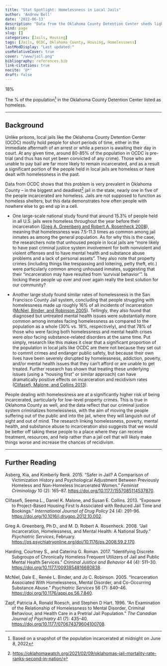 ```yaml
---
title: "Stat Spotlight: Homelessness in Local Jails"
author: 'Andrew Bell'
date: '2022-06-13'
description: "Data from the Oklahoma County Detention Center sheds light on the issue of homelessness among incarcerated people in Oklahoma."
kind: page
slug: []
categories: [Jails, Housing]
tags: [Jails, OCDC, Oklahoma County, Housing, Homelessness]
lastModDisplay: "Last updated:"
useRelativeCover: true
cover: "/www/jail.png"
bibliography: references.bib
link-citations: true
nocite: '@*'
draft: false
---
```


<p class="stat-highlight">
18%
</p>
<!-- Caption -->

The % of the population[^1] in the Oklahoma County Detention Center listed as homeless.

------------------------------------------------------------------------

## Background

Unlike prisons, local jails like the Oklahoma County Detention Center (OCDC) mostly hold people for short periods of time, either in the immediate aftermath of an arrest or while a person is awaiting their day in court. At any given time, around 80-85% of the population in OCDC is pre-trial (and thus has not yet been convicted of any crime). Those who are unable to pay bail are far more likely to remain incarcerated, and as a result a significant portion of the people held in local jails are homeless or have dealt with homelessness in the past.

Data from OCDC shows that this problem is very prevalent in Oklahoma County – in the biggest and deadliest[^2] jail in the state, nearly one in five of the people incarcerated are homeless. Jails are not supposed to function as homeless shelters, but this data demonstrates how often people with nowhere else to go end up in a cell.

- One large-scale national study found that around 15.3% of people held in all U.S. jails were homeless throughout the year before their incarceration ([Greg A. Greenberg and Robert A. Rosenheck 2008](#ref-greg_a__greenberg_jail_2008)), meaning that homelessness was 7.5-11.3 times as common among jail inmates as among the general population. As for why this is the case, the researchers note that unhoused people in local jails are “more likely to have past criminal justice system involvement for both nonviolent and violent offenses and to have mental health and substance abuse problems and a lack of personal assets”. They also note that property crimes (including things like trespassing and loitering, petty theft, etc.) were particularly common among unhoused inmates, suggesting that their “incarceration may have resulted from ‘survival behavior’”. Is locking these people up over and over again really the best solution for our community?

- Another large study found similar rates of homelessness in the San Francisco County Jail system, concluding that people struggling with homelessness made up roughly 16% of all incidents of incarceration ([McNiel, Binder, and Robinson 2005](#ref-mcniel_incarceration_2005)). Tellingly, they also found that diagnosed but untreated mental health issues were substantially more common among inmates facing homelessness as compared to the population as a whole (30% vs. 18%, respectively), and that 78% of those who were facing both homelessness and mental health crises were *also* facing substance-related disorders at the same time. Put simply, research like this makes it clear that a significant proportion of the population in local jails like OCDC are there not because they set out to commit crimes and endanger public safety, but because their own lives have been severely disrupted by homelessness, addiction, poverty, and/or mental health issues that they can’t afford or are unable to get treated. Further research has shown that treating these underlying issues (using a “housing first” or similar approach) can have dramatically positive effects on incarceration and recidivism rates ([Clifasefi, Malone, and Collins 2013](#ref-clifasefi_exposure_2013)).

People dealing with homelessness are at a significantly higher risk of being incarcerated, particularly for low-level property crimes. This is true in Oklahoma County as well, and the data reflect that our criminal justice system criminalizes homelessness, with the aim of moving the people suffering out of the public and into the jail, where they will languish out of sight and out of mind. The research linking homelessness, poverty, mental health, and substance abuse to incarceration also suggests that we would be better off taking these people to a place where they can receive treatment, resources, and help rather than a jail cell that will likely make things worse and increase the chances of recidivism.

------------------------------------------------------------------------

## Further Reading

<!-- Citations in ./references.bib will be inserted here automatically -->

<div id="refs" class="references csl-bib-body hanging-indent">

<div id="ref-asberg_safer_2015" class="csl-entry">

Asberg, Kia, and Kimberly Renk. 2015. “Safer in Jail? A Comparison of Victimization History and Psychological Adjustment Between Previously Homeless and Non-Homeless Incarcerated Women.” *Feminist Criminology* 10 (2): 165–87. <https://doi.org/10.1177/1557085114537870>.

</div>

<div id="ref-clifasefi_exposure_2013" class="csl-entry">

Clifasefi, Seema L., Daniel K. Malone, and Susan E. Collins. 2013. “Exposure to Project-Based Housing First Is Associated with Reduced Jail Time and Bookings.” *International Journal of Drug Policy* 24 (4): 291–96. <https://doi.org/10.1016/j.drugpo.2012.10.002>.

</div>

<div id="ref-greg_a__greenberg_jail_2008" class="csl-entry">

Greg A. Greenberg, Ph D., and M. D. Robert A. Rosenheck. 2008. “Jail Incarceration, Homelessness, and Mental Health: A National Study.” *Psychiatric Services*, February. <https://ps.psychiatryonline.org/doi/10.1176/ps.2008.59.2.170>.

</div>

<div id="ref-harding_identifying_2017" class="csl-entry">

Harding, Courtney S., and Caterina G. Roman. 2017. “Identifying Discrete Subgroups of Chronically Homeless Frequent Utilizers of Jail and Public Mental Health Services.” *Criminal Justice and Behavior* 44 (4): 511–30. <https://doi.org/10.1177/0093854816680838>.

</div>

<div id="ref-mcniel_incarceration_2005" class="csl-entry">

McNiel, Dale E., Renée L. Binder, and Jo C. Robinson. 2005. “Incarceration Associated With Homelessness, Mental Disorder, and Co-Occurring Substance Abuse.” *Psychiatric Services* 56 (7): 840–46. <https://doi.org/10.1176/appi.ps.56.7.840>.

</div>

<div id="ref-zapf_examination_1996" class="csl-entry">

Zapf, Patricia A, Ronald Roesch, and Stephen D Hart. 1996. “An Examination of the Relationship of Homelessness to Mental Disorder, Criminal Behaviour, and Health Care in a Pretrial Jail Population.” *The Canadian Journal of Psychiatry* 41 (7): 435–40. <https://doi.org/10.1177/070674379604100708>.

</div>

</div>

[^1]: Based on a snapshot of the population incarcerated at midnight on June 8, 2022

[^2]: https://oklahomawatch.org/2021/02/09/oklahomas-jail-mortality-rate-ranks-second-in-nation/
